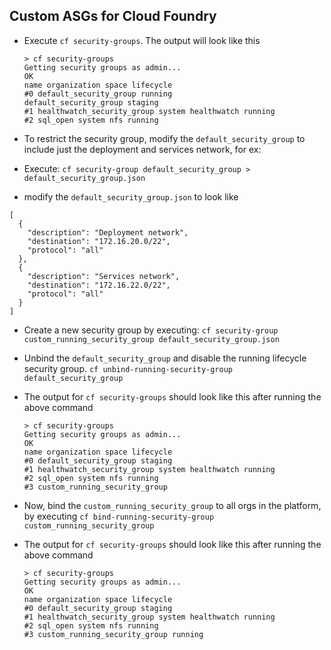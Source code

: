 Custom ASGs for Cloud Foundry
---

- Execute `cf security-groups`. The output will look like this

  ```
  > cf security-groups
  Getting security groups as admin...
  OK
  name organization space lifecycle
  #0 default_security_group running
  default_security_group staging
  #1 healthwatch_security_group system healthwatch running
  #2 sql_open system nfs running
  ```

- To restrict the security group, modify the `default_security_group` to include just the deployment and services network, for ex:

- Execute: `cf security-group default_security_group > default_security_group.json`
- modify the `default_security_group.json` to look like
```
[
  {
    "description": "Deployment network",
    "destination": "172.16.20.0/22",
    "protocol": "all"
  },
  {
    "description": "Services network",
    "destination": "172.16.22.0/22",
    "protocol": "all"
  }
]
```

- Create a new security group by executing: `cf security-group custom_running_security_group default_security_group.json`

- Unbind the `default_security_group` and disable the running lifecycle security group. `cf unbind-running-security-group default_security_group`

- The output for `cf security-groups` should look like this after running the above command

  ```
  > cf security-groups
  Getting security groups as admin...
  OK
  name organization space lifecycle
  #0 default_security_group staging
  #1 healthwatch_security_group system healthwatch running
  #2 sql_open system nfs running
  #3 custom_running_security_group
  ```

- Now, bind the `custom_running_security_group` to all orgs in the platform, by executing `cf bind-running-security-group custom_running_security_group`

- The output for `cf security-groups` should look like this after running the above command

  ```
  > cf security-groups
  Getting security groups as admin...
  OK
  name organization space lifecycle
  #0 default_security_group staging
  #1 healthwatch_security_group system healthwatch running
  #2 sql_open system nfs running
  #3 custom_running_security_group running
  ```
